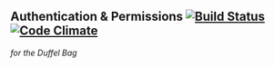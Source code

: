 ## Authentication & Permissions [![Build Status](https://travis-ci.org/BrownPaperBag/duffel-auth.png?branch=master,develop)](https://travis-ci.org/BrownPaperBag/duffel-auth) [![Code Climate](https://codeclimate.com/repos/5274bb027e00a47be70071e8/badges/047e43fb3e561d1f3e78/gpa.png)](https://codeclimate.com/repos/5274bb027e00a47be70071e8/feed)
*for the Duffel Bag*   

